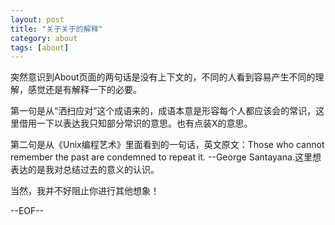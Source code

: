 ```yaml
---
layout: post
title: "关于关于的解释"
category: about
tags: [about]
---
```


突然意识到About页面的两句话是没有上下文的，不同的人看到容易产生不同的理解，感觉还是有解释一下的必要。

第一句是从“洒扫应对”这个成语来的，成语本意是形容每个人都应该会的常识，这里借用一下以表达我只知部分常识的意思。也有点装X的意思。

第二句是从《Unix编程艺术》里面看到的一句话，英文原文：Those who cannot remember the past are condemned to repeat it. --George Santayana.这里想表达的是我对总结过去的意义的认识。

当然，我并不好阻止你进行其他想象！

--EOF--